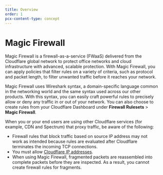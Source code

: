 ```yaml
---
title: Overview
order: 1
pcx-content-type: concept
---
```


# Magic Firewall

Magic Firewall is a firewall-as-a-service (FWaaS) delivered from the Cloudflare global network to protect office networks and cloud infrastructure with advanced, scalable protection. With Magic Firewall, you can apply policies that filter rules on a variety of criteria, such as protocol and packet length, to filter unwanted traffic before it reaches your network. 

Magic Firewall uses Wireshark syntax, a domain-specific language common in the networking world and the same syntax used across our other products. With this syntax, you can easily craft powerful rules to precisely allow or deny any traffic in or out of your network. You can also choose to create rules from your Cloudflare Dashboard under **Firewall Rulesets** > **Magic Firewall**.

<Aside type='warning' header='Important'>

When you or your end users are using other Cloudflare services (for example, CDN and Spectrum) that proxy traffic, be aware of the following:

- Firewall rules that block traffic based on source IP address may not work as intended because rules are evaluated after Cloudflare terminates the incoming TCP connections.
- You must allow [Cloudflare IP addresses](https://www.cloudflare.com/ips/).
- When using Magic Firewall, fragmented packets are reassembled into complete packets before they are inspected. As a result, you cannot create firewall rules for fragments.

</Aside>
